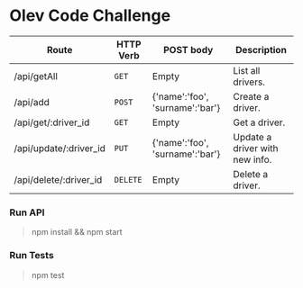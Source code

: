 # Olev Code Challenge

| Route | HTTP Verb	 | POST body	 | Description	 |
| --- | --- | --- | --- |
| /api/getAll | `GET` | Empty | List all drivers. |
| /api/add | `POST` | {'name':'foo', 'surname':'bar'} | Create a driver. |
| /api/get/:driver_id | `GET` | Empty | Get a driver. |
| /api/update/:driver_id | `PUT` | {'name':'foo', 'surname':'bar'} | Update a driver with new info. |
| /api/delete/:driver_id | `DELETE` | Empty | Delete a driver. |


### Run API
> npm install && npm start

### Run Tests
> npm test